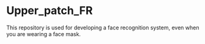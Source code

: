 # Upper_patch_FR
This repository is used for developing a face recognition system, even when you are wearing a face mask.
